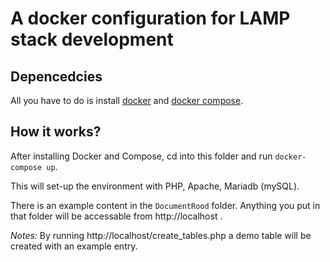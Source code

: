 # A docker configuration for LAMP stack development

## Depencedcies

All you have to do is install [docker](https://docs.docker.com/install/) and
[docker compose](https://docs.docker.com/compose/).

## How it works?

After installing Docker and Compose, cd into this folder and run `docker-compose up`.

This will set-up the environment with PHP, Apache, Mariadb (mySQL).

There is an example content in the `DocumentRood` folder. Anything you put in that folder
will be accessable from http://localhost .

*Notes:* By running http://localhost/create_tables.php a demo table will be created with an example entry.

